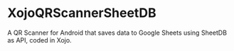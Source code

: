 # XojoQRScannerSheetDB
A QR Scanner for Android that saves data to Google Sheets using SheetDB as API, coded in Xojo.
